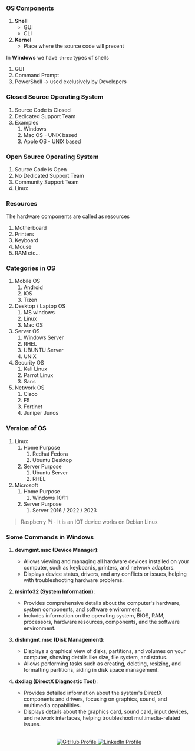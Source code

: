 <!--
  Author: omteja04
  Created on: 12-06-2024 10:06:08
  Description: OS-Components
-->

### OS Components

1. **Shell**
   - GUI
   - CLI
2. **Kernel**
   - Place where the source code will present

In **Windows** we have `three` types of shells

1.  GUI
2.  Command Prompt
3.  PowerShell &rarr; used exclusively by Developers

### Closed Source Operating System

1. Source Code is Closed
2. Dedicated Support Team
3. Examples
   1. Windows
   2. Mac OS - UNIX based
   3. Apple OS - UNIX based

### Open Source Operating System

1. Source Code is Open
2. No Dedicated Support Team
3. Community Support Team
4. Linux

### Resources

The hardware components are called as resources

1. Motherboard
2. Printers
3. Keyboard
4. Mouse
5. RAM etc...

### Categories in OS

<!-- cSpell:disable -->

1. Mobile OS
   1. Android
   2. IOS
   3. Tizen
2. Desktop / Laptop OS
   1. MS windows
   2. Linux
   3. Mac OS
3. Server OS
   1. Windows Server
   2. RHEL
   3. UBUNTU Server
   4. UNIX
4. Security OS
   1. Kali Linux
   2. Parrot Linux
   3. Sans
5. Network OS
   1. Cisco
   2. F5
   3. Fortinet
   4. Juniper Junos

### Version of OS

1. Linux
   1. Home Purpose
      1. Redhat Fedora
      2. Ubuntu Desktop
   2. Server Purpose
      1. Ubuntu Server
      2. RHEL
2. Microsoft
   1. Home Purpose
      1. Windows 10/11
   2. Server Purpose
      1. Server 2016 / 2022 / 2023

<!-- cSpell:enable -->

> Raspberry Pi - It is an IOT device works on Debian Linux

<!-- cSpell:disable -->

### Some Commands in Windows

1. **devmgmt.msc (Device Manager)**:

   - Allows viewing and managing all hardware devices installed on your computer, such as keyboards, printers, and network adapters.
   - Displays device status, drivers, and any conflicts or issues, helping with troubleshooting hardware problems.

2. **msinfo32 (System Information)**:

   - Provides comprehensive details about the computer's hardware, system components, and software environment.
   - Includes information on the operating system, BIOS, RAM, processors, hardware resources, components, and the software environment.

3. **diskmgmt.msc (Disk Management)**:

   - Displays a graphical view of disks, partitions, and volumes on your computer, showing details like size, file system, and status.
   - Allows performing tasks such as creating, deleting, resizing, and formatting partitions, aiding in disk space management.

4. **dxdiag (DirectX Diagnostic Tool)**:
   - Provides detailed information about the system's DirectX components and drivers, focusing on graphics, sound, and multimedia capabilities.
   - Displays details about the graphics card, sound card, input devices, and network interfaces, helping troubleshoot multimedia-related issues.

<br>
<div align='center'>
  <a href='https://github.com/omteja04'>
    <img src='https://img.shields.io/badge/GitHub-omteja04-181717?logo=github' alt='GitHub Profile'>
  </a>
    <a href='https://linkedin.com/in/omteja'>
      <img src='https://img.shields.io/badge/Linkedin-omteja-181717?logo=linkedin' alt='LinkedIn Profile'>
    </a>
</div>
